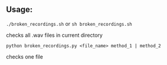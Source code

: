 ## Usage:

 `./broken_recordings.sh`
or
`sh broken_recordings.sh`

checks all .wav files in current directory


`python broken_recordings.py <file_name> method_1 | method_2`

checks one file 
